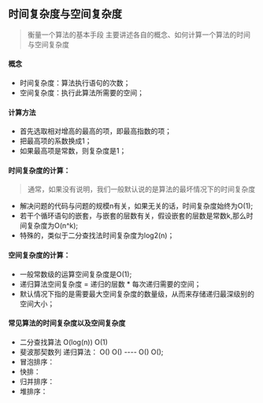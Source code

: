 ## 时间复杂度与空间复杂度
> 衡量一个算法的基本手段
> 主要讲述各自的概念、如何计算一个算法的时间与空间复杂度

#### 概念
- 时间复杂度：算法执行语句的次数；
- 空间复杂度：执行此算法所需要的空间；

#### 计算方法
- 首先选取相对增高的最高的项，即最高指数的项；
- 把最高项的系数换成1；
- 如果最高项是常数，则复杂度是1；

#### 时间复杂度的计算：
> 通常，如果没有说明，我们一般默认说的是算法的最坏情况下的时间复杂度
- 解决问题的代码与问题的规模n有关，如果无关的话，时间复杂度始终为O(1);
- 若干个循环语句的嵌套，与嵌套的层数有关，假设嵌套的层数是常数k,那么时间复杂度为O(n^k);
- 特殊的，类似于二分查找法时间复杂度为log2(n)；

#### 空间复杂度的计算：
- 一般常数级的运算空间复杂度是O(1);
- 递归算法空间复杂度 = 递归的层数 * 每次递归需要的空间；
- 默认情况下指的是需要最大空间复杂度的数量级，从而来存储递归最深级别的空间大小；

#### 常见算法的时间复杂度以及空间复杂度
- 二分查找算法 O(log(n))     O(1)
- 斐波那契数列   递归算法： O()    O()   ----   O()    O();
- 冒泡排序：
- 快排：
- 归并排序：
- 堆排序：